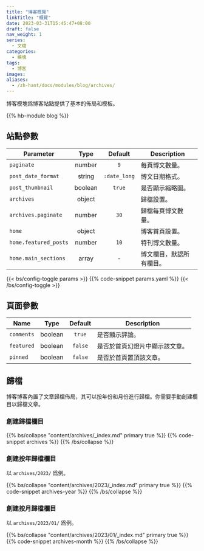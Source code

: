 ```yaml
---
title: "博客概覽"
linkTitle: "概覽"
date: 2023-03-31T15:45:47+08:00
draft: false
nav_weight: 1
series:
  - 文檔
categories:
  - 模塊
tags:
  - 博客
images:
aliases:
  - /zh-hant/docs/modules/blog/archives/
---
```


博客模塊爲博客站點提供了基本的佈局和模板。

<!--more-->

{{% hb-module blog %}}

## 站點參數

| Parameter             |  Type   |   Default    | Description              |
| --------------------- | :-----: | :----------: | ------------------------ |
| `paginate`            | number  |     `9`      | 每頁博文數量。           |
| `post_date_format`    | string  | `:date_long` | 博文日期格式。           |
| `post_thumbnail`      | boolean |    `true`    | 是否顯示縮略圖。         |
| `archives`            | object  |              | 歸檔設置。               |
| `archives.paginate`   | number  |     `30`     | 歸檔每頁博文數量。       |
| `home`                | object  |              | 博客首頁設置。           |
| `home.featured_posts` | number  |     `10`     | 特刊博文數量。           |
| `home.main_sections`  |  array  |      -       | 博文欄目，默認所有欄目。 |

{{< bs/config-toggle params >}}
{{% code-snippet params.yaml %}}
{{< /bs/config-toggle >}}

## 頁面參數

| Name       |  Type   | Default | Description                    |
| ---------- | :-----: | :-----: | ------------------------------ |
| `comments` | boolean | `true`  | 是否顯示評論。                 |
| `featured` | boolean | `false` | 是否於首頁幻燈片中顯示該文章。 |
| `pinned`   | boolean | `false` | 是否於首頁置頂該文章。         |

## 歸檔

博客博客內置了文章歸檔佈局，其可以按年份和月份進行歸檔。你需要手動創建欄目以歸檔文章。

### 創建歸檔欄目

{{% bs/collapse "content/archives/_index.md" primary true %}}
{{% code-snippet archives %}}
{{% /bs/collapse %}}

### 創建按年歸檔欄目

以 `archives/2023/` 爲例。

{{% bs/collapse "content/archives/2023/_index.md" primary true %}}
{{% code-snippet archives-year %}}
{{% /bs/collapse %}}

### 創建按月歸檔欄目

以 `archives/2023/01/` 爲例。

{{% bs/collapse "content/archives/2023/01/_index.md" primary true %}}
{{% code-snippet archives-month %}}
{{% /bs/collapse %}}
